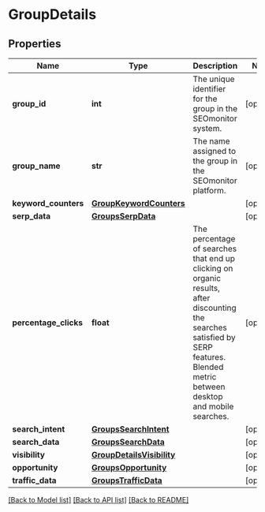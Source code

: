 # GroupDetails

## Properties
Name | Type | Description | Notes
------------ | ------------- | ------------- | -------------
**group_id** | **int** | The unique identifier for the group in the SEOmonitor system. | [optional] 
**group_name** | **str** | The name assigned to the group in the SEOmonitor platform. | [optional] 
**keyword_counters** | [**GroupKeywordCounters**](GroupKeywordCounters.md) |  | [optional] 
**serp_data** | [**GroupsSerpData**](GroupsSerpData.md) |  | [optional] 
**percentage_clicks** | **float** | The percentage of searches that end up clicking on organic results, after discounting the searches satisfied by SERP features. Blended metric between desktop and mobile searches. | [optional] 
**search_intent** | [**GroupsSearchIntent**](GroupsSearchIntent.md) |  | [optional] 
**search_data** | [**GroupsSearchData**](GroupsSearchData.md) |  | [optional] 
**visibility** | [**GroupDetailsVisibility**](GroupDetailsVisibility.md) |  | [optional] 
**opportunity** | [**GroupsOpportunity**](GroupsOpportunity.md) |  | [optional] 
**traffic_data** | [**GroupsTrafficData**](GroupsTrafficData.md) |  | [optional] 

[[Back to Model list]](../README.md#documentation-for-models) [[Back to API list]](../README.md#documentation-for-api-endpoints) [[Back to README]](../README.md)

